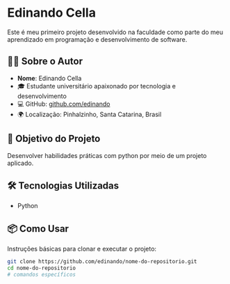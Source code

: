 # Edinando Cella

Este é meu primeiro projeto desenvolvido na faculdade como parte do meu aprendizado em programação e desenvolvimento de software.

## 👨‍💻 Sobre o Autor

- **Nome**: Edinando Cella 
- 🎓 Estudante universitário apaixonado por tecnologia e desenvolvimento  
- 💻 GitHub: [github.com/edinando](https://github.com/edinando)  
- 🌍 Localização: Pinhalzinho, Santa Catarina, Brasil  

## 🚀 Objetivo do Projeto

Desenvolver habilidades práticas com python por meio de um projeto aplicado.

## 🛠 Tecnologias Utilizadas

- Python

## 📦 Como Usar

Instruções básicas para clonar e executar o projeto:

```bash
git clone https://github.com/edinando/nome-do-repositorio.git
cd nome-do-repositorio
# comandos específicos
